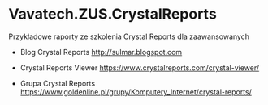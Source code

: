 # Vavatech.ZUS.CrystalReports
Przykładowe raporty ze szkolenia Crystal Reports dla zaawansowanych

- Blog Crystal Reports
http://sulmar.blogspot.com

- Crystal Reports Viewer 
https://www.crystalreports.com/crystal-viewer/

- Grupa Crystal Reports
https://www.goldenline.pl/grupy/Komputery_Internet/crystal-reports/


